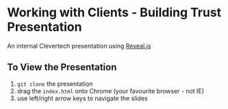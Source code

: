# Working with Clients - Building Trust Presentation

An internal Clevertech presentation using [Reveal.js](https://github.com/hakimel/reveal.js)

## To View the Presentation

1. `git clone` the presentation
2. drag the `index.html` onto Chrome (your favourite browser - not IE)
3. use left/right arrow keys to navigate the slides